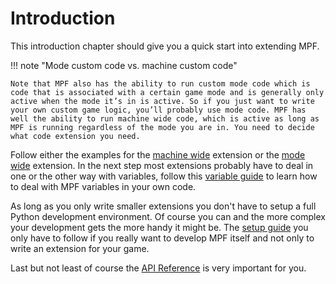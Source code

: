# Introduction

This introduction chapter should give you a quick start into extending MPF.

!!! note "Mode custom code vs. machine custom code"

    Note that MPF also has the ability to run custom mode code which is code that is associated with a certain game mode and is generally only active when the mode it’s in is active. So if you just want to write your own custom game logic, you’ll probably use mode code. MPF has well the ability to run machine wide code, which is active as long as MPF is running regardless of the mode you are in. You need to decide what code extension you need.

Follow either the examples for the [machine wide](machine_code.md) extension or the [mode wide](mode_code.md) extension. In the next step most extensions probably have to deal in one or the other way with variables, follow this [variable guide](variables_in_code.md) to learn how to deal with MPF variables in your own code.

As long as you only write smaller extensions you don't have to setup a full Python development environment. Of course you can and the more complex your development gets the more handy it might be. The [setup guide](setup.md) you only have to follow if you really want to develop MPF itself and not only to write an extension for your game.

Last but not least of course the [API Reference](../api_reference/index.md) is very important for you.




